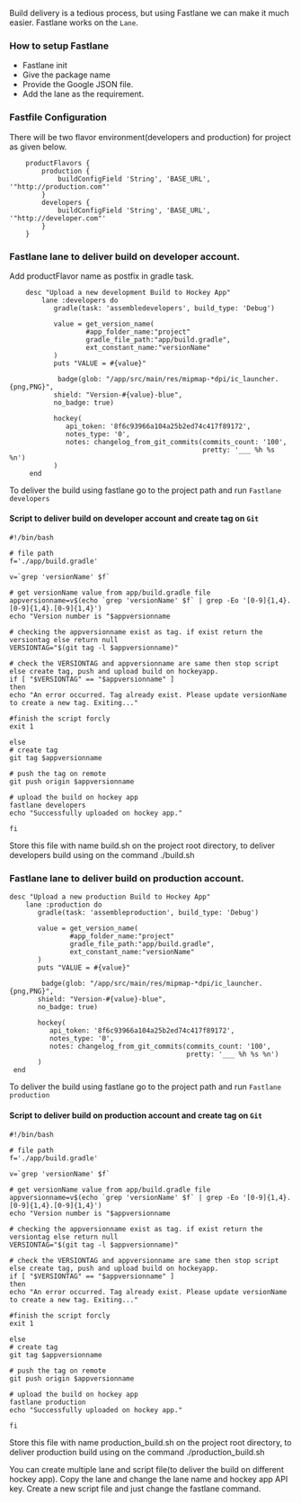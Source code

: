 Build delivery is a tedious process, but using Fastlane we can make it much easier. Fastlane works on the `Lane`. 

### How to setup Fastlane
 * Fastlane init
 * Give the package name 
 * Provide the Google JSON file.
 * Add the lane as the requirement.

### Fastfile Configuration
There will be two flavor environment(developers and production) for project as given below.

``` flavorDimensions "default"
    productFlavors {
        production {
            buildConfigField 'String', 'BASE_URL', '"http://production.com"'
        }
        developers {
            buildConfigField 'String', 'BASE_URL', '"http://developer.com"'
        }
    }
```

  ### Fastlane lane to deliver build on developer account. 
  Add productFlavor name as postfix in gradle task.

```
    desc "Upload a new development Build to Hockey App"
        lane :developers do
           gradle(task: 'assembledevelopers', build_type: 'Debug')

           value = get_version_name(
                   #app_folder_name:"project"
                   gradle_file_path:"app/build.gradle",
                   ext_constant_name:"versionName"
           )
           puts "VALUE = #{value}"

            badge(glob: "/app/src/main/res/mipmap-*dpi/ic_launcher.{png,PNG}",
           shield: "Version-#{value}-blue",
           no_badge: true)

           hockey(
              api_token: '8f6c93966a104a25b2ed74c417f89172',
              notes_type: '0',
              notes: changelog_from_git_commits(commits_count: '100',
                                                pretty: '___ %h %s %n')
           )
     end
```

To deliver the build using fastlane go to the project path and run `Fastlane developers`


#### Script to deliver build on developer account and create tag on `Git`

    #!/bin/bash

    # file path 
    f='./app/build.gradle'

    v=`grep 'versionName' $f`

    # get versionName value from app/build.gradle file
    appversionname=v$(echo `grep 'versionName' $f` | grep -Eo '[0-9]{1,4}.[0-9]{1,4}.[0-9]{1,4}')
    echo "Version number is "$appversionname

    # checking the appversionname exist as tag. if exist return the versiontag else return null
    VERSIONTAG="$(git tag -l $appversionname)"

    # check the VERSIONTAG and appversionname are same then stop script else create tag, push and upload build on hockeyapp.
    if [ "$VERSIONTAG" == "$appversionname" ]
    then 
    echo "An error occurred. Tag already exist. Please update versionName to create a new tag. Exiting..."

    #finish the script forcly
    exit 1

    else
    # create tag
    git tag $appversionname

    # push the tag on remote
    git push origin $appversionname

    # upload the build on hockey app
    fastlane developers
    echo "Successfully uploaded on hockey app."

    fi

Store this file with name build.sh on the project root directory, to deliver developers build using on the command ./build.sh

### Fastlane lane to deliver build on production account. 
    desc "Upload a new production Build to Hockey App"
        lane :production do
           gradle(task: 'assembleproduction', build_type: 'Debug')

           value = get_version_name(
                   #app_folder_name:"project"
                   gradle_file_path:"app/build.gradle",
                   ext_constant_name:"versionName"
           )
           puts "VALUE = #{value}"

            badge(glob: "/app/src/main/res/mipmap-*dpi/ic_launcher.{png,PNG}",
           shield: "Version-#{value}-blue",
           no_badge: true)

           hockey(
              api_token: '8f6c93966a104a25b2ed74c417f89172',
              notes_type: '0',
              notes: changelog_from_git_commits(commits_count: '100',
                                                pretty: '___ %h %s %n')
           )
     end
 
To deliver the build using fastlane go to the project path and run `Fastlane production`

#### Script to deliver build on production account and create tag on `Git`

    #!/bin/bash

    # file path 
    f='./app/build.gradle'

    v=`grep 'versionName' $f`

    # get versionName value from app/build.gradle file
    appversionname=v$(echo `grep 'versionName' $f` | grep -Eo '[0-9]{1,4}.[0-9]{1,4}.[0-9]{1,4}')
    echo "Version number is "$appversionname

    # checking the appversionname exist as tag. if exist return the versiontag else return null
    VERSIONTAG="$(git tag -l $appversionname)"

    # check the VERSIONTAG and appversionname are same then stop script else create tag, push and upload build on hockeyapp.
    if [ "$VERSIONTAG" == "$appversionname" ]
    then 
    echo "An error occurred. Tag already exist. Please update versionName to create a new tag. Exiting..."

    #finish the script forcly
    exit 1

    else
    # create tag
    git tag $appversionname

    # push the tag on remote
    git push origin $appversionname

    # upload the build on hockey app
    fastlane production
    echo "Successfully uploaded on hockey app."

    fi

Store this file with name production_build.sh on the project root directory, to deliver production build using on the command ./production_build.sh


You can create multiple lane and script file(to deliver the build on different hockey app). Copy the lane and change the lane name and hockey app API key. Create a new script file and  just change the fastlane command.

